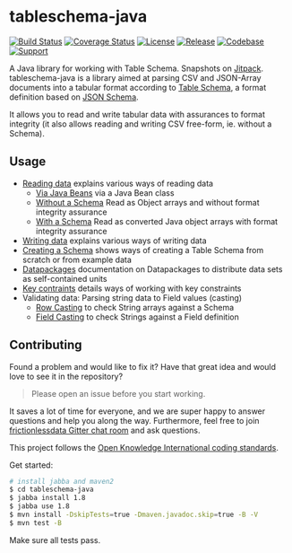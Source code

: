 # tableschema-java

[![Build Status](https://travis-ci.org/frictionlessdata/tableschema-java.svg?branch=master)](https://travis-ci.org/frictionlessdata/tableschema-java)
[![Coverage Status](https://coveralls.io/repos/github/frictionlessdata/tableschema-java/badge.svg?branch=master)](https://coveralls.io/github/frictionlessdata/tableschema-java?branch=master)
[![License](https://img.shields.io/github/license/frictionlessdata/tableschema-java.svg)](https://github.com/frictionlessdata/tableschema-java/blob/master/LICENSE)
[![Release](https://img.shields.io/jitpack/v/github/frictionlessdata/tableschema-java)](https://jitpack.io/#frictionlessdata/tableschema-java)
[![Codebase](https://img.shields.io/badge/codebase-github-brightgreen)](https://github.com/frictionlessdata/tableschema-java)
[![Support](https://img.shields.io/badge/support-discord-brightgreen)](https://discordapp.com/invite/Sewv6av)

A Java library for working with Table Schema. Snapshots on [Jitpack](https://jitpack.io/#frictionlessdata/tableschema-java).
tableschema-java is a library aimed at parsing CSV and JSON-Array documents into a tabular format according 
to [Table Schema](https://frictionlessdata.io/specs/table-schema/), a format definition based on 
[JSON Schema](https://json-schema.org/understanding-json-schema/).

It allows you to read and write tabular data with assurances to format integrity (it also allows reading and writing
CSV free-form, ie. without a Schema).

## Usage
- [Reading data](docs/table-reading.md) explains various ways of reading data
  - [Via Java Beans](doc/table-reading.md#reading-tabular-data-the-java-way) via a Java Bean class
  - [Without a Schema](doc/table-reading.md#reading-tabular-data-without-a-schema) Read as Object arrays and without 
         format integrity assurance
  - [With a Schema](doc/table-reading.md#reading-tabular-data-using-a-schema) Read as converted Java object arrays with
    format integrity assurance
- [Writing data](docs/table-writing.md) explains various ways of writing data
- [Creating a Schema](docs/creating-schemas.md) shows ways of creating a Table Schema from scratch or from example data
- [Datapackages](https://github.com/frictionlessdata/datapackage-java) documentation on Datapackages to distribute 
    data sets as self-contained units
- [Key contraints](docs/key-constraints.md) details ways of working with key constraints
- Validating data: Parsing string data to Field values (casting)
    - [Row Casting](docs/casting.md#row-casting) to check String arrays against a Schema
    - [Field Casting](docs/casting.md#field-casting) to check Strings  against a Field definition


## Contributing

Found a problem and would like to fix it? Have that great idea and would love to see it in the repository?

> Please open an issue before you start working.

It  saves a lot of time for everyone, and we are super happy to answer questions and help you along the way. 
Furthermore, feel free to join [frictionlessdata Gitter chat room](https://gitter.im/frictionlessdata/chat) 
and ask questions.

This project follows the [Open Knowledge International coding standards](https://github.com/okfn/coding-standards).

Get started:
```sh
# install jabba and maven2
$ cd tableschema-java
$ jabba install 1.8
$ jabba use 1.8
$ mvn install -DskipTests=true -Dmaven.javadoc.skip=true -B -V
$ mvn test -B
```

Make sure all tests pass.
